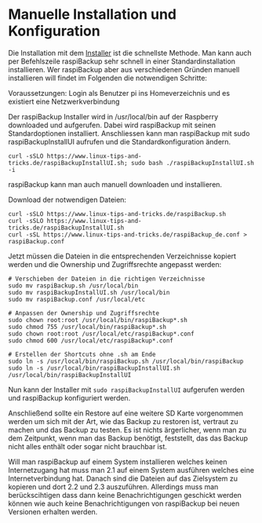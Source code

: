 # Manuelle Installation und Konfiguration

Die Installation mit dem [Installer](installation-in-5-minuten.md) ist die schnellste Methode.
Man kann auch per Befehlszeile raspiBackup sehr schnell in einer Standardinstallation installieren.
Wer raspiBackup aber aus verschiedenen Gründen manuell installieren will findet im Folgenden die notwendigen Schritte:

Voraussetzungen: Login als Benutzer pi ins Homeverzeichnis und es existiert eine Netzwerkverbindung

Der raspiBackup Installer wird in /usr/local/bin auf der Raspberry
downloaded und aufgerufen. Dabei wird raspiBackup mit seinen
Standardoptionen installiert. Anschliessen kann man raspiBackup mit sudo
raspiBackupInstallUI aufrufen und die Standardkonfiguration ändern.

    curl -sSLO https://www.linux-tips-and-tricks.de/raspiBackupInstallUI.sh; sudo bash ./raspiBackupInstallUI.sh -i

raspiBackup kann man auch manuell downloaden und installieren.

Download der notwendigen Dateien:

    curl -sSLO https://www.linux-tips-and-tricks.de/raspiBackup.sh
    curl -sSLO https://www.linux-tips-and-tricks.de/raspiBackupInstallUI.sh
    curl -sSL https://www.linux-tips-and-tricks.de/raspiBackup_de.conf > raspiBackup.conf

Jetzt müssen die Dateien in die entsprechenden Verzeichnisse kopiert werden und die Ownership und Zugriffsrechte angepasst werden:

    # Verschieben der Dateien in die richtigen Verzeichnisse
    sudo mv raspiBackup.sh /usr/local/bin
    sudo mv raspiBackupInstallUI.sh /usr/local/bin
    sudo mv raspiBackup.conf /usr/local/etc

    # Anpassen der Ownership und Zugriffsrechte
    sudo chown root:root /usr/local/bin/raspiBackup*.sh
    sudo chmod 755 /usr/local/bin/raspiBackup*.sh
    sudo chown root:root /usr/local/etc/raspiBackup*.conf
    sudo chmod 600 /usr/local/etc/raspiBackup*.conf

    # Erstellen der Shortcuts ohne .sh am Ende
    sudo ln -s /usr/local/bin/raspiBackup.sh /usr/local/bin/raspiBackup
    sudo ln -s /usr/local/bin/raspiBackupInstallUI.sh /usr/local/bin/raspiBackupInstallUI

Nun kann der Installer mit `sudo raspiBackupInstallUI` aufgerufen werden und raspiBackup konfiguriert werden.

Anschließend sollte ein Restore auf eine weitere SD Karte vorgenommen werden um
sich mit der Art, wie das Backup zu restoren ist, vertraut zu machen und das
Backup zu testen. Es ist nichts ärgerlicher, wenn man zu dem Zeitpunkt, wenn
man das Backup benötigt, feststellt, das das Backup nicht alles enthält oder
sogar nicht brauchbar ist.

Will man raspiBackup auf einem System installieren welches keinen
Internetzugang hat muss man 2.1 auf einem System ausführen welches eine
Internetverbindung hat. Danach sind die Dateien auf das Zielsystem zu kopieren
und dort 2.2 und 2.3 auszuführen. Allerdings muss man berückscihtigen dass dann
keine Benachrichtigungen geschickt werden können wie auch keine
Benachrichtigungen von raspiBackup bei neuen Versionen erhalten werden.
